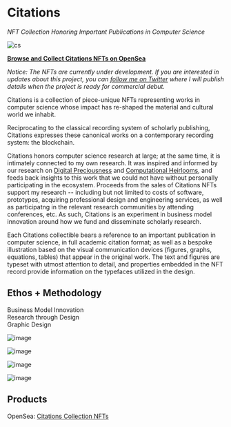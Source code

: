 # **Citations**

*NFT Collection Honoring Important Publications in Computer Science*

![cs](https://user-images.githubusercontent.com/1661078/136353977-dbc44c8c-678a-4a55-9fcb-4e8a6e8f0ae7.png)

**[Browse and Collect Citations NFTs on OpenSea](https://opensea.io/citations)**

*Notice: The NFTs are currently under development. If you are interested in updates about this project, you can [follow me on Twitter](https://twitter.com/doctorBaytas) where I will publish details when the project is ready for commercial debut.*

Citations is a collection of piece-unique NFTs representing works in computer science whose impact has re-shaped the material and cultural world we inhabit.

Reciprocating to the classical recording system of scholarly publishing, Citations expresses these canonical works on a contemporary recording system: the blockchain.

Citations honors computer science research at large; at the same time, it is intimately connected to my own research. It was inspired and informed by our research on [Digital Preciousness](https://www.baytas.net/research/digitalpreciousness/) and [Computational Heirlooms](https://www.baytas.net/research/computationalheirlooms/), and feeds back insights to this work that we could not have without personally participating in the ecosystem. Proceeds from the sales of Citations NFTs support my research -- including but not limited to costs of software, prototypes, acquiring professional design and engineering services, as well as participatng in the relevant research communities by attending conferences, etc. As such, Citations is an experiment in business model innovation around how we fund and disseminate scholarly research.

Each Citations collectible bears a reference to an important publication in computer science, in full academic citation format; as well as a bespoke illustration based on the visual communication devices (figures, graphs, equations, tables) that appear in the original work. The text and figures are typeset with utmost attention to detail, and properties embedded in the NFT record provide information on the typefaces utilized in the design.

## **Ethos** + **Methodology**

Business Model Innovation  
Research through Design  
Graphic Design  


![image](https://user-images.githubusercontent.com/1661078/136367937-8e171d8c-bf32-4282-8473-0d80e19b4407.png)

![image](https://user-images.githubusercontent.com/1661078/136367945-3d11c07a-470a-4507-80fd-149746edd628.png)

![image](https://user-images.githubusercontent.com/1661078/136367961-88cc3ae3-8655-4b20-ab28-c825e83f1a71.png)

![image](https://user-images.githubusercontent.com/1661078/136367973-556510d4-7c7e-49e6-af9f-6b404ab0eb8a.png)


## **Products**

OpenSea: [Citations Collection NFTs](https://opensea.io/citations)
